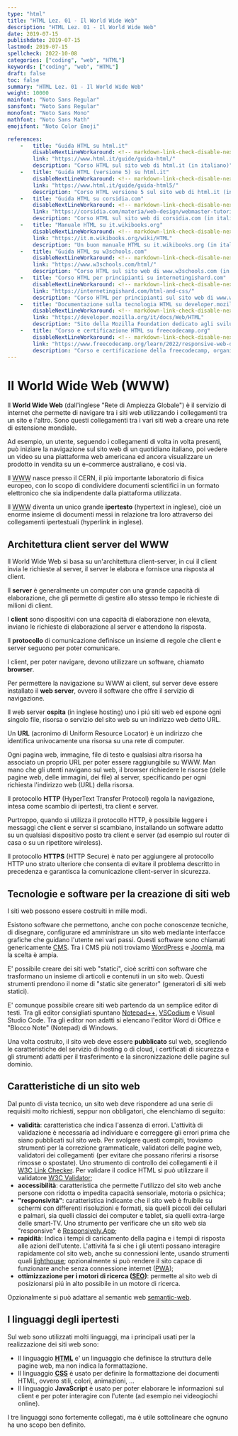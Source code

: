 ```yaml
---
type: "html"
title: "HTML Lez. 01 - Il World Wide Web"
description: "HTML Lez. 01 - Il World Wide Web"
date: 2019-07-15
publishdate: 2019-07-15
lastmod: 2019-07-15
spellcheck: 2022-10-08
categories: ["coding", "web", "HTML"]
keywords: ["coding", "web", "HTML"]
draft: false
toc: false
summary: "HTML Lez. 01 - Il World Wide Web"
weight: 10000
mainfont: "Noto Sans Regular"
sansfont: "Noto Sans Regular"
monofont: "Noto Sans Mono"
mathfont: "Noto Sans Math"
emojifont: "Noto Color Emoji"

references:
    -   title: "Guida HTML su html.it"
        disableNextLineWorkaround: <!-- markdown-link-check-disable-next-line -->
        link: "https://www.html.it/guide/guida-html/"
        description: "Corso HTML sul sito web di html.it (in italiano)"
    -   title: "Guida HTML (versione 5) su html.it"
        disableNextLineWorkaround: <!-- markdown-link-check-disable-next-line -->
        link: "https://www.html.it/guide/guida-html5/"
        description: "Corso HTML versione 5 sul sito web di html.it (in italiano)"
    -   title: "Guida HTML su corsidia.com"
        disableNextLineWorkaround: <!-- markdown-link-check-disable-next-line -->
        link: "https://corsidia.com/materia/web-design/webmaster-tutorial/guida-html"
        description: "Corso HTML sul sito web di corsidia.com (in italiano)"
    -   title: "Manuale HTML su it.wikibooks.org"
        disableNextLineWorkaround: <!-- markdown-link-check-disable-next-line -->
        link: "https://it.m.wikibooks.org/wiki/HTML"
        description: "Un buon manuale HTML su it.wikibooks.org (in italiano)"
    -   title: "Guida HTML su w3schools.com"
        disableNextLineWorkaround: <!-- markdown-link-check-disable-next-line -->
        link: "https://www.w3schools.com/html/"
        description: "Corso HTML sul sito web di www.w3schools.com (in inglese)"
    -   title: "Corso HTML per principianti su internetingishard.com"
        disableNextLineWorkaround: <!-- markdown-link-check-disable-next-line -->
        link: "https://internetingishard.com/html-and-css/"
        description: "Corso HTML per principianti sul sito web di www.w3schools.com (in inglese)"
    -   title: "Documentazione sulla tecnologia HTML su developer.mozilla.org"
        disableNextLineWorkaround: <!-- markdown-link-check-disable-next-line -->
        link: "https://developer.mozilla.org/it/docs/Web/HTML"
        description: "Sito della Mozilla Foundation dedicato agli sviluppatori (in corso di traduzione in italiano)"
    -   title: "Corso e certificazione HTML su freecodecamp.org"
        disableNextLineWorkaround: <!-- markdown-link-check-disable-next-line -->
        link: "https://www.freecodecamp.org/learn/2022/responsive-web-design/"
        description: "Corso e certificazione della freecodecamp, organizzazione no-profit che aiuta le persone ad apprendere l'arte della programmazione, con corsi e certificazioni disponibili gratuitamente (in inglese)"
---
```


# Il World Wide Web (WWW)

Il **World Wide Web** (dall'inglese "Rete di Ampiezza Globale") è il servizio di internet che permette di navigare tra i siti web utilizzando i collegamenti tra un sito e l'altro. Sono questi collegamenti tra i vari siti web a creare una rete di estensione mondiale.

Ad esempio, un utente, seguendo i collegamenti di volta in volta presenti, può iniziare la navigazione sul sito web di un quotidiano italiano, poi vedere un video su una piattaforma web americana ed ancora visualizzare un prodotto in vendita su un e-commerce australiano, e così via.

<!-- markdownlint-disable MD033 -->

Il <abbr title="World Wide Web">WWW</abbr> nasce presso il CERN, il più importante laboratorio di fisica europeo, con lo scopo di condividere documenti scientifici in un formato elettronico che sia indipendente dalla piattaforma utilizzata.

Il <abbr title="World Wide Web">WWW</abbr> diventa un unico grande **ipertesto** (hypertext in inglese), cioè un enorme insieme di documenti messi in relazione tra loro attraverso dei collegamenti ipertestuali (hyperlink in inglese).

<!-- markdownlint-enable MD033 -->

## Architettura client server del WWW

Il World Wide Web si basa su un'architettura client-server, in cui il client invia le richieste al server, il server le elabora e fornisce una risposta al client.

Il **server** è generalmente un computer con una grande capacità di elaborazione, che gli permette di gestire allo stesso tempo le richieste di milioni di client.

I **client** sono dispositivi con una capacità di elaborazione non elevata, inviano le richieste di elaborazione al server e attendono la risposta.

Il **protocollo** di comunicazione definisce un insieme di regole che client e server seguono per poter comunicare.

I client, per poter navigare, devono utilizzare un software, chiamato **browser**.

Per permettere la navigazione su WWW ai client, sul server deve essere installato il **web server**, ovvero il software che offre il servizio di navigazione.

Il web server **ospita** (in inglese hosting) uno i piú siti web ed espone ogni singolo file, risorsa o servizio del sito web su un indirizzo web detto URL.

Un **URL** (acronimo di Uniform Resource Locator) è un indirizzo che identifica univocamente una risorsa su una rete di computer.

Ogni pagina web, immagine, file di testo e qualsiasi altra risorsa ha associato un proprio URL per poter essere raggiungibile su WWW. Man mano che gli utenti navigano sul web, il browser richiedere le risorse (delle pagine web, delle immagini, dei file) al server, specificando per ogni richiesta l'indirizzo web (URL) della risorsa.

Il protocollo **HTTP** (HyperText Transfer Protocol) regola la navigazione, intesa come scambio di ipertesti, tra client e server.

Purtroppo, quando si utilizza il protocollo HTTP, è possibile leggere i messaggi che client e server si scambiano, installando un software adatto su un qualsiasi dispositivo posto tra client e server (ad esempio sul router di casa o su un ripetitore wireless).

Il protocollo **HTTPS** (HTTP Secure) è nato per aggiungere al protocollo HTTP uno strato ulteriore che consenta di evitare il problema descritto in precedenza e garantisca la comunicazione client-server in sicurezza.

## Tecnologie e software per la creazione di siti web

I siti web possono essere costruiti in mille modi.

Esistono software che permettono, anche con poche conoscenze tecniche, di disegnare, configurare ed amministrare un sito web mediante interfacce grafiche che guidano l'utente nei vari passi. Questi software sono chiamati genericamente
[CMS](https://it.wikipedia.org/wiki/Content_management_system "Collegamento all'articolo sui CMS su wikipedia.it"). Tra i CMS più noti troviamo
[WordPress](https://wordpress.org/ "Collegamento al sito web di WordPress") e
[Joomla](https://www.joomla.org/ "Collegamento al sito web di Joomla"), ma la scelta è ampia.

E' possibile creare dei siti web "statici", cioè scritti con software che trasformano un insieme di articoli e contenuti in un sito web. Questi strumenti prendono il nome di "static site generator" (generatori di siti web statici).

E' comunque possibile creare siti web partendo da un semplice editor di testi. Tra gli editor consigliati spuntano [Notepad++](https://notepad-plus-plus.org/ "Collegamento all'editor Notepad++"), [VSCodium](https://vscodium.com/ "Collegamento all'editor VSCodium") e Visual Studio Code. Tra gli editor non adatti si elencano l'editor Word di Office e "Blocco Note" (Notepad) di Windows.

Una volta costruito, il sito web deve essere **pubblicato** sul web, scegliendo le caratteristiche del servizio di hosting o di cloud, i certificati di sicurezza e gli strumenti adatti per il trasferimento e la sincronizzazione delle pagine sul dominio.

## Caratteristiche di un sito web

Dal punto di vista tecnico, un sito web deve rispondere ad una serie di requisiti molto richiesti, seppur non obbligatori, che elenchiamo di seguito:

- **validità**: caratteristica che indica l'assenza di errori. L'attività di validazione è necessaria ad individuare e correggere gli errori prima che siano pubblicati sul sito web. Per svolgere questi compiti, troviamo strumenti per la correzione grammaticale, validatori delle pagine web, validatori dei collegamenti (per evitare che possano riferirsi a risorse rimosse o spostate). Uno strumento di controllo dei collegamenti è il [W3C Link Checker](https://validator.w3.org/checklink "Collegamento al validatore dei link"). Per validare il codice HTML si può utilizzare il validatore [W3C Validator](https://validator.w3.org/ "Collegamento al validatore HTML");
- **accessibilità**: caratteristica che permette l'utilizzo del sito web anche persone con ridotta o impedita capacità sensoriale, motoria o psichica;
- **"responsività"**: caratteristica indicante che il sito web è fruibile su schermi con differenti risoluzioni e formati, sia quelli piccoli dei cellulari e palmari, sia quelli classici dei computer e tablet, sia quelli extra-large delle smart-TV. Uno strumento per verificare che un sito web sia "responsive" è [Responsively.App](https://responsively.app/ "App open source per simulare in un'unica schermata la visualizzazione del sito su più dispositivi");
- **rapidità**: Indica i tempi di caricamento della pagina e i tempi di risposta alle azioni dell'utente. L'attività fa si che i gli utenti possano interagire rapidamente col sito web, anche su connessioni lente, usando strumenti quali
  [lighthouse](https://developers.google.com/web/tools/lighthouse/ "Collegamento al sito web di lighthouse");
  opzionalmente si può rendere il sito capace di funzionare anche senza connessione internet
  ([PWA](https://it.m.wikipedia.org/wiki/Progressive_Web_App "Collegamento all'articolo su PWA su wikipedia.it"));
- **ottimizzazione per i motori di ricerca ([SEO](https://it.m.wikipedia.org/wiki/Ottimizzazione_\(motori_di_ricerca\) "Collegamento all'articolo su SEO su wikipedia.it"))**: permette al sito web di posizionarsi piú in alto possibile in un motore di ricerca.

Opzionalmente si può adattare al semantic web [semantic-web](https://it.m.wikipedia.org/wiki/Web_semantico "Collegamento all'articolo sul Web semantico su wikipedia.it").

## I linguaggi degli ipertesti

Sul web sono utilizzati molti linguaggi, ma i principali usati per la realizzazione dei siti web sono:

<!-- markdownlint-disable MD033 -->

- Il linguaggio <abbr title="HyperText Markup Language">**HTML**</abbr> e' un linguaggio che definisce la struttura delle pagine web, ma non indica la formattazione.
- Il linguaggio <abbr title="Cascading Style Sheets">**CSS**</abbr> è usato per definire la formattazione dei documenti HTML, ovvero stili, colori, animazioni, ...
- Il linguaggio **JavaScript** è usato per poter elaborare le informazioni sul client e per poter interagire con l'utente (ad esempio nei videogiochi online).

<!-- markdownlint-enable MD033 -->

I tre linguaggi sono fortemente collegati, ma è utile sottolineare che ognuno ha uno scopo ben definito.

